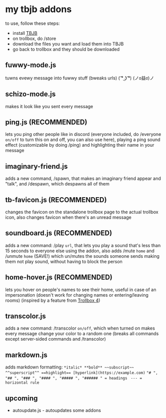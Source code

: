 # my tbjb addons
to use, follow these steps:
- install [TBJB](https://github.com/BenSav8/tbjb-tampermonkey)
- on trollbox, do /store
- download the files you want and load them into TBJB
- go back to trollbox and they should be downloaded

## fuwwy-mode.js

tuwns evewy message into fuwwy stuff (bweaks urls) ( ͡° ͜ʖ ͡°) (ノಠ益ಠ)ノ

## schizo-mode.js

makes it look like you sent every message

## ping.js (RECOMMENDED)

lets you ping other people like in discord (everyone included, do /everyone `on/off` to turn this on and off, you can also use here), playing a ping sound effect (customizable by doing /ping) and highlighting their name in your message

## imaginary-friend.js

adds a new command, /spawn, that makes an imaginary friend appear and "talk", and /despawn, which despawns all of them

## tb-favicon.js (RECOMMENDED)

changes the favicon on the standalone trollbox page to the actual trollbox icon, also changes favicon when there's an unread message

## soundboard.js (RECOMMENDED)

adds a new command: /play `url`, that lets you play a sound that's less than 15 seconds to everyone else using the addon, also adds /mute `home` and /unmute `home` (SAVE!) which un/mutes the sounds someone sends making them not play sound, without having to block the person

## home-hover.js (RECOMMENDED)

lets you hover on people's names to see their home, useful in case of an impersonation (doesn't work for changing names or entering/leaving rooms) (inspired by a feature from [Trollbox 4](https://gist.github.com/DevinF06/ff1aba3c6229860cd3f61643d514d8c6))

## transcolor.js

adds a new command: /transcolor `on/off`, which when turned on makes every message change your color to a random one (breaks all commands except server-sided commands and /transcolor)

## markdown.js

adds markdown formatting:
`*italic* **bold** ~~subscript~~ ^^superscript^^ ==highlight== [hyperlink](https://example.com)`
`"# ", "## ", "### ", "#### ", "##### ", "###### " = headings `
`--- = horizontal rule`

## upcoming
- autoupdate.js - autoupdates some addons
